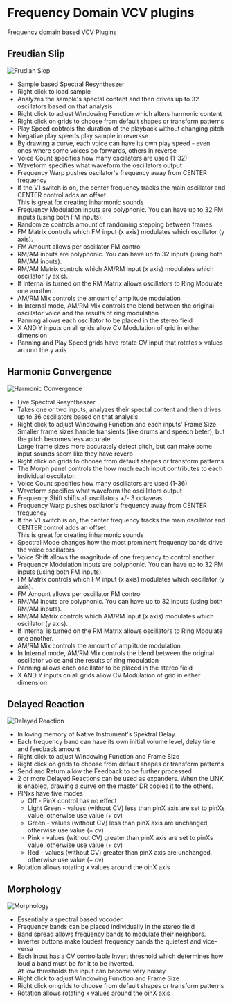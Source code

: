 
# Frequency Domain VCV plugins

Frequency domain based VCV Plugins

## Freudian Slip
![Frudian Slop](./doc/freudian_slip.png)

- Sample based Spectral Resyntheszer
- Right click to load sample
- Analyzes the sample's spectal content and then drives up to 32 oscillators based on that analysis
- Right click to adjust Windowing Function which alters harmonic content  
- Right click on grids to choose from default shapes or transform patterns
- Play Speed cobtrols the duration of the playback without changing pitch
- Negative play speeds play sample in reversse
- By drawing a curve, each voice can have its own play speed - even ones where some voices go forwards, others in reverse
- Voice Count specifies how many oscillators are used (1-32)
- Waveform specifies what waveform the oscillators output
- Frequency Warp pushes oscilator's frequency away from CENTER frequency 
- If the V1 switch is on, the center frequency tracks the main oscillator and CENTER control adds an offset  
This is great for creating inharmonic sounds
- Frequency Modulation inputs are polyphonic. You can have up to 32 FM inputs (using both FM inputs). 
- Randomize controls amount of randoming stepping between frames
- FM Matrix controls which FM input (x axis) modulates which oscillator (y axis).
- FM Amount allows per oscillator FM control
- RM/AM inputs are polyphonic. You can have up to 32 inputs (using both RM/AM inputs).  
- RM/AM Matrix controls which AM/RM input (x axis) modulates which oscillator (y axis).
- If Internal is turned on the RM Matrix allows oscillators to Ring Modulate one another. 
- AM/RM Mix controls the amount of amplitude modulation 
- In Internal mode, AM/RM Mix controls the blend between the original oscillator voice and the results of ring modulation 
- Panning allows each oscillator to be placed in the stereo field
- X AND Y inputs on all grids allow CV Modulation of grid in either dimension
- Panning and Play Speed grids have rotate CV input that rotates x values around the y axis


## Harmonic Convergence
![Harmonic Convergence](./doc/harmonic_convergence.png)

- Live Spectral Resyntheszer
- Takes one or two inputs, analyzes their spectal content and then drives up to 36 oscillators based on that analysis
- Right click to adjust Windowing Function and each inputs' Frame Size  
Smaller frame sizes handle transients (like drums and speech beter), but the pitch becomes less accurate   
Large frame sizes more accurately detect pitch, but can make some input sounds seem like they have reverb
- Right click on grids to choose from default shapes or transform patterns
- The Morph panel controls the how much each input contributes to each individual osccilator.
- Voice Count specifies how many oscillators are used (1-36)
- Waveform specifies what waveform the oscillators output
- Frequency Shift shifts all oscillators +/- 3 octaveas
- Frequency Warp pushes oscilator's frequency away from CENTER frequency 
- If the V1 switch is on, the center frequency tracks the main oscillator and CENTER control adds an offset  
This is great for creating inharmonic sounds
- Spectral Mode changes how the most prominent frequency bands drive the voice oscillators
- Voice Shift allows the magnitude of one frequency to control another
- Frequency Modulation inputs are polyphonic. You can have up to 32 FM inputs (using both FM inputs). 
- FM Matrix controls which FM input (x axis) modulates which oscillator (y axis).
- FM Amount allows per oscillator FM control
- RM/AM inputs are polyphonic. You can have up to 32 inputs (using both RM/AM inputs).  
- RM/AM Matrix controls which AM/RM input (x axis) modulates which oscillator (y axis).
- If Internal is turned on the RM Matrix allows oscillators to Ring Modulate one another. 
- AM/RM Mix controls the amount of amplitude modulation 
- In Internal mode, AM/RM Mix controls the blend between the original oscillator voice and the results of ring modulation 
- Panning allows each oscillator to be placed in the stereo field
- X AND Y inputs on all grids allow CV Modulation of grid in either dimension

## Delayed Reaction
![Delayed Reaction](./doc/delayed_reaction.png)

- In loving memory of Native Instrument's Spektral Delay.
- Each frequency band can have its own initial volume level, delay time and feedback amount
- Right click to adjust Windowing Function and Frame Size
- Right click on grids to choose from default shapes or transform patterns
- Send and Return allow the Feedback to be further processed
- 2 or more Delayed Reactions can be used as expanders. When the LINK is enabled, drawing a curve on the master DR copies it to the others.
- PINxs have five modes
  * Off - PinX control has no effect
  * Light Green - values (without CV) less than pinX axis are set to pinXs value, otherwise use value (+ cv)
  * Green - values (without CV) less than pinX axis are unchanged, otherwise use value (+ cv)
  * Pink - values (without CV) greater than pinX axis are set to pinXs value, otherwise use value (+ cv)
  * Red - values (without CV) greater than pinX axis are unchanged, otherwise use value (+ cv)
- Rotation allows rotating x values around the oinX axis

## Morphology
![Morphology](./doc/morphology.png)

- Essentially a spectral based vocoder.
- Frequency bands can be placed individually in the stereo field
- Band spread allows frequency bands to modulate their neighbors.
- Inverter buttons make loudest frequency bands the quietest and vice-versa
- Each input has a CV controllable Invert threshold which determines how loud a band must be for it to be inverted.  
At low thresholds the input can become very noisey  
- Right click to adjust Windowing Function and Frame Size
- Right click on grids to choose from default shapes or transform patterns
- Rotation allows rotating x values around the oinX axis
